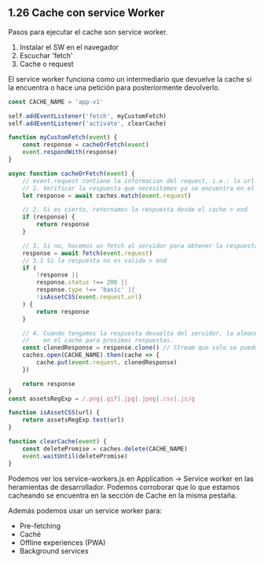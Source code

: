 ## 1.26 Cache con service Worker

Pasos para ejecutar el cache son service worker.

1.  Instalar el SW en el navegador
2.  Escuchar 'fetch'
3.  Cache o request

El service worker funciona como un intermediario que devuelve la cache
si la encuentra o hace una petición para posteriormente devolverlo.

``` javascript
const CACHE_NAME = 'app-v1'

self.addEventListener('fetch', myCustomFetch)
self.addEventListener('activate', clearCache)

function myCustomFetch(event) {
    const response = cacheOrFetch(event)
    event.respondWith(response)
}

async function cacheOrFetch(event) {
    // event.request contiene la informacion del request, i.e.: la url
    // 1. Verificar la respuesta que necesitamos ya se encuentra en el cache
    let response = await caches.match(event.request)

    // 2. Si es cierto, retornamos la respuesta desde el cache > end
    if (response) {
        return response
    }

    // 3. Si no, hacemos un fetch al servidor para obtener la respuesta
    response = await fetch(event.request)
    // 3.1 Si la respuesta no es valida > end
    if (
        !response ||
        response.status !== 200 ||
        response.type !== 'basic' ||
        !isAssetCSS(event.request.url)
    ) {
        return response
    }

    // 4. Cuando tengamos la respuesta devuelta del servidor, la almacenamos
    //    en el cache para proximas respuestas.
    const clonedResponse = response.clone() // Stream que solo se puede leer una vez
    caches.open(CACHE_NAME).then(cache => {
        cache.put(event.request, clonedResponse)
    })

    return response
}
const assetsRegExp = /.png|.gif|.jpg|.jpeg|.css|.js/g

function isAssetCSS(url) {
    return assetsRegExp.test(url)
}

function clearCache(event) {
    const deletePromise = caches.delete(CACHE_NAME)
    event.waitUntil(deletePromise)
}
```

Podemos ver los service-workers.js en Application -\> Service worker en
las heramientas de desarrollador. Podemos corroborar que lo que estamos
cacheando se encuentra en la sección de Cache en la misma pestaña.

Además podemos usar un service worker para:

-   Pre-fetching
-   Caché
-   Offline experiences (PWA)
-   Background services

